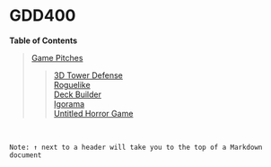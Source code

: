 # GDD400

**Table of Contents**
> [Game Pitches](Asset%20Files/Game%20Pitches)
>> [3D Tower Defense](Asset%20Files/Game%20Pitches/3DTowerDefense.md)<br />
>> [Roguelike](Asset%20Files/Game%20Pitches/Roguelike.md)<br />
>> [Deck Builder](Asset%20Files/Game%20Pitches/DeckBuilder.md)<br />
>> [Igorama](Asset%20Files/Game%20Pitches/Igorama.md)<br />
>> [Untitled Horror Game](Asset%20Files/Game%20Pitches/UntitledHorrorGame.md)<br />
<br />

` Note: ↑ next to a header will take you to the top of a Markdown document `
